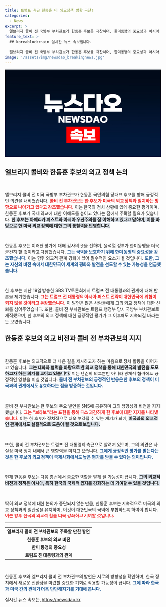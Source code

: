 ```yaml
---
title: 트럼프 측근 한동훈 미 외교정책 방향 극찬!
categories:
  - News
excerpt: >
  엘브리지 콜비 전 국방부 부차관보가 한동훈 후보를 극찬하며, 한미동맹의 중요성과 아시아 우선주의를 강조했습니다. 트럼프 전 대통령과의 관계 속, 한 후보의 외교 비전을 주목해보세요!
feature_text: >
  ## koreablockchain 실시간 뉴스 속보입니다.

  엘브리지 콜비 전 국방부 부차관보가 한동훈 후보를 극찬하며, 한미동맹의 중요성과 아시아 우선주의를 강조했습니다. 트럼프 전 대통령과의 관계 속, 한 후보의 외교 비전을 주목해보세요!
image: '/assets/img/newsdao_breakingnews.jpg'
---
```


<p><img src="/assets/img/newsdao_breakingnews.jpg" alt="koreablockchain 속보" /></p>

<h2 data-ke-size="size26">엘브리지 콜비와 한동훈 후보의 외교 정책 논의</h2>

<p data-ke-size="size16">&nbsp;</p> 

<p>엘브리지 콜비 전 미국 국방부 부차관보가 한동훈 국민의힘 당대표 후보를 향해 긍정적인 의견을 내비쳤습니다. <b><span style="color: #ee2323;">콜비 전 부차관보는 한 후보가 미국의 외교 정책과 일치하는 방향으로 나아가고 있다고 강조했습니다.</span></b> 이는 한국의 정치 상황에 있어 중요한 평가이며, 한동훈 후보가 국제 외교에 대한 이해도를 높이고 있다는 점에서 주목할 필요가 있습니다. <b><span style="background-color: #21538527;">한 후보는 아메리카 퍼스트와 아시아 우선주의를 잘 이해하고 있다고 말하며, 이를 바탕으로 한 미국 외교 정책에 대한 그의 통찰력을 반영합니다.</span></b> </p>

<p data-ke-size="size16">&nbsp;</p> 

<p>한동훈 후보는 이러한 평가에 대해 감사의 뜻을 전하며, 윤석열 정부가 한미동맹을 더욱 굳건히 할 것이라고 다짐했습니다. <b><span style="color: #1a5490;">그는 국익을 보호하기 위해 한미 동맹의 중요성을 강조했습니다.</span></b> 이는 향후 외교적 관계 강화에 있어 필수적인 요소가 될 것입니다. <b><span style="color: #1a5490;">또한, 그는 자신의 비전 속에서 대한민국이 세계의 평화와 발전을 선도할 수 있는 가능성을 언급했습니다.</span></b> </p>

<p data-ke-size="size16">&nbsp;</p> 

<p>한 후보는 지난 19일 방송한 SBS TV토론회에서 트럼프 전 대통령과의 관계에 대해 반론을 제기했습니다. <b><span style="color: #ee2323;">그는 트럼프 전 대통령의 아시아 퍼스트 전략이 대한민국에 위협이 되지 않을 것이라고 주장했습니다.</span></b> 이 발언은 많은 사람들에게 그의 외교 정책에 대한 신뢰를 심어주었습니다. 또한, 콜비 전 부차관보는 트럼프 행정부 당시 국방부 부차관보로 재직했으며, 한 후보의 외교 정책에 대한 긍정적인 평가가 그 이후에도 지속되길 바라는 듯 보였습니다. </p>

<h2 data-ke-size="size26">한동훈 후보의 외교 비전과 콜비 전 부차관보의 지지</h2>

<p data-ke-size="size16">&nbsp;</p> 

<p>한동훈 후보는 외교적으로 더 나은 길을 제시하고자 하는 마음으로 정치 활동을 이어가고 있습니다. <b><span style="background-color: #21538527;">그는 대화와 협력을 바탕으로 한 외교 정책을 통해 대한민국의 발전을 도모하고자 하는 의지를 보이고 있습니다.</span></b> 이는 단순히 외교뿐만 아니라 경제적 협력에도 긍정적인 영향을 미칠 것입니다. <b><span style="color: #1a5490;">콜비 전 부차관보의 긍정적인 반응은 한 후보의 정책이 미국과의 관계에서도 유효하다는 점을 방증하는 것입니다.</span></b> </p>

<p data-ke-size="size16">&nbsp;</p> 

<p>콜비 전 부차관보는 한 후보의 주요 발언을 SNS에 공유하며 그의 방향성과 비전을 지지했습니다. <b><span style="color: #ee2323;">그는 "브라보"라는 표현을 통해 다소 과감하게 한 후보에 대한 지지를 나타냈습니다.</span></b> 이는 한 후보가 정치적으로 더욱 부각될 수 있는 계기가 되며, <b><span style="background-color: #21538527;">미국과의 외교적인 관계에서도 실질적으로 도움이 될 것으로 보입니다.</span></b> </p>

<p data-ke-size="size16">&nbsp;</p>  

<p>또한, 콜비 전 부차관보는 트럼프 전 대통령의 측근으로 알려져 있으며, 그의 의견은 사실상 미국 정치 내에서 큰 영향력을 미치고 있습니다. <b><span style="color: #1a5490;">그에게 긍정적인 평가를 받는다는 것은 한 후보의 외교 정책이 국제사회에서도 높은 평가를 받을 수 있다는 의미입니다.</span></b> </p>

<p data-ke-size="size16">&nbsp;</p> 

<p>현재 한동훈 후보는 다음 총선에서 중요한 역할을 맡게 될 가능성이 큽니다. <b><span style="background-color: #21538527;">그의 외교적 비전과 정책은 아시아, 특히 한국의 국제적 입지를 강화하는 데 기여할 수 있을 것입니다.</span></b> </p>

<p data-ke-size="size16">&nbsp;</p> 

<p>딱히 외교 정책에 대한 논의가 중단되지 않는 만큼, 한동훈 후보는 지속적으로 미국의 외교 정책과의 일관성을 유지하며, 이것이 대한민국의 국익에 부합하도록 하여야 합니다. <b><span style="color: #ee2323;">이는 향후 한국의 외교적 힘을 더욱 강화하고 기여할 것입니다.</span></b> </p>

<hr>

<table>
<tr>
<td style="text-align: center; height: 17px;"><b>엘브리지 콜비 전 부차관보의 주목할 만한 발언</b></td>
</tr>
<tr>
<td style="text-align: center; height: 17px;"><b>한동훈 후보의 외교 비전</b></td>
</tr>
<tr>
<td style="text-align: center; height: 17px;"><b>한미 동맹의 중요성</b></td>
</tr>
<tr>
<td style="text-align: center; height: 17px;"><b>트럼프 전 대통령과의 관계</b></td>
</tr>
</table>

<p data-ke-size="size16">&nbsp;</p>

<p>한동훈 후보와 엘브리지 콜비 전 부차관보의 발언은 서로의 방향성을 확인하며, 한국 정치에서 새로운 전환점을 마련할 중요한 기회로 작용할 가능성이 큽니다. <b><span style="color: #1a5490;">그에 따라 한국과 미국 간의 관계가 더욱 단단해지기를 기대해 봅니다.</span></b></p>
실시간 뉴스 속보는, <a href="https://newsdao.kr" rel="dofollow">https://newsdao.kr</a>


